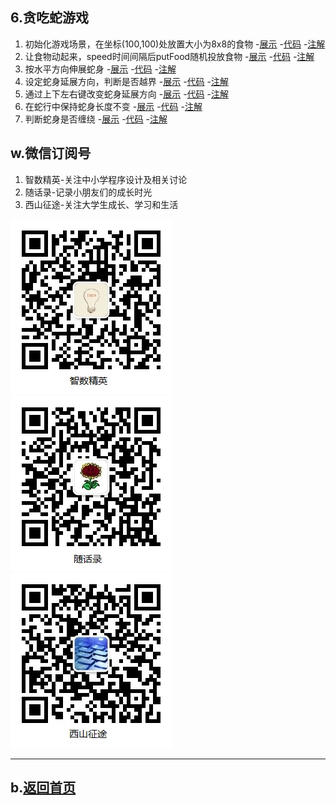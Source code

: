 ## 6.贪吃蛇游戏

1. 初始化游戏场景，在坐标(100,100)处放置大小为8x8的食物
    -[展示](ver01/snake.html)
    -[代码](https://github.com/daweizh/h5/blob/master/6.snake/ver01/snake.html)
    -[注解](ver01/)
2. 让食物动起来，speed时间间隔后putFood随机投放食物
    -[展示](ver02/snake.html)
    -[代码](https://github.com/daweizh/h5/blob/master/6.snake/ver02/snake.html)
    -[注解](ver02/)
3. 按水平方向伸展蛇身
    -[展示](ver03/snake.html)
    -[代码](https://github.com/daweizh/h5/blob/master/6.snake/ver03/snake.html)
    -[注解](ver03/)
4. 设定蛇身延展方向，判断是否越界
    -[展示](ver04/snake.html)
    -[代码](https://github.com/daweizh/h5/blob/master/6.snake/ver04/snake.html)
    -[注解](ver04/)
5. 通过上下左右键改变蛇身延展方向
    -[展示](ver05/snake.html)
    -[代码](https://github.com/daweizh/h5/blob/master/6.snake/ver05/snake.html)
    -[注解](ver05/)
6. 在蛇行中保持蛇身长度不变
    -[展示](ver06/snake.html)
    -[代码](https://github.com/daweizh/h5/blob/master/6.snake/ver06/snake.html)
    -[注解](ver06/)
7. 判断蛇身是否缠绕
    -[展示](ver07/snake.html)
    -[代码](https://github.com/daweizh/h5/blob/master/6.snake/ver07/snake.html)
    -[注解](ver07/)

<!--
8. 显示游戏状态
    -[展示](demo_snake08.html)
    -[代码](https://github.com/daweizh/h5/blob/master/6.snake/demo_snake08.html)
    -[注解](https://github.com/daweizh/h5/blob/master/6.snake/note_snake08.html)
9. 蛇头移动并判断碰壁
    -[展示](demo_snake09.html)
    -[代码](https://github.com/daweizh/h5/blob/master/6.snake/demo_snake09.html)
    -[注解](https://github.com/daweizh/h5/blob/master/6.snake/note_snake09.html)
-->

## w.微信订阅号

1. 智数精英-关注中小学程序设计及相关讨论
2. 随话录-记录小朋友们的成长时光
2. 西山征途-关注大学生成长、学习和生活

![欢迎关注“智数精英”订阅号](../assets/me/img/idea8.jpg)
![欢迎关注“随话录”订阅号](../assets/me/img/shl8.jpg)
![欢迎关注“西山征途”订阅号](../assets/me/img/xszt8.jpg)

----------

## b.[返回首页](../)

